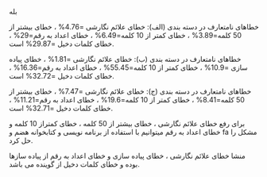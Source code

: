 بله
 
خطاهای نامتعارف در دسته بندی (الف):
خطای علائم نگارشی =4.76%   ، خطای بیشتر از 50 کلمه=3.89%  ، خطای کمتر از 10 کلمه=6.49%  ، خطای اعداد به رقم=29%   ، خطای کلمات دخیل =29.87% است.

خطاهای نامتعارف در دسته بندی (ب):
خطای علائم نگارشی =1.81%   ، خطای پیاده سازی =10.9%    ، خطای کمتر از 10 کلمه=55.45%  ، خطای اعداد به رقم=16.36%   ، خطای کلمات دخیل =32.72% است.

خطاهای نامتعارف در دسته بندی (ج):
خطای علائم نگارشی =7.47%   ، خطای بیشتر از 50 کلمه=8.41%    ، خطای کمتر از 10 کلمه=19.6%  ، خطای اعداد به رقم=11.21%   ، خطای کلمات دخیل =32.71% است.



برای رفع خطای علائم نگارشی ، خطای بیشتر از 50 کلمه ، خطای کمتراز 10 کلمه و خطای اعداد به رقم میتوانیم با استفاده از برنامه نویسی و کتابخوانه هضم و fa مشکل را حل کرد.



منشا خطای علائم نگارشی ، خطای پیاده سازی و خطای اعداد به رقم از پیاده سازها بوده و خطای کلمات دخیل از گوینده می باشد.
